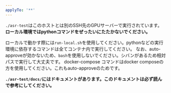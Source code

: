 ```yaml
---
applyTo: '**'
---
```


`./asr-test`はこのホストとは別のSSH先のGPUサーバーで実行されています。
**ローカル環境ではpythonコマンドをぜったいにたたかないでください。**

ローカルで動かす際には`run-local.sh`を使用してください。pythonなどの実行環境に依存するコマンドは全てコンテナ内で実行してください。
なお、auto-approveが効かないため、`bash`を使用しないでください。シバンがあるため相対パスで実行して大丈夫です。
docker-compose コマンドはdocker composeの方を使用してください。これもauto-approveのためです。

**`./asr-test/docs/`にはドキュメントがあります。このドキュメントは必ず読んで参考にしてください。**
